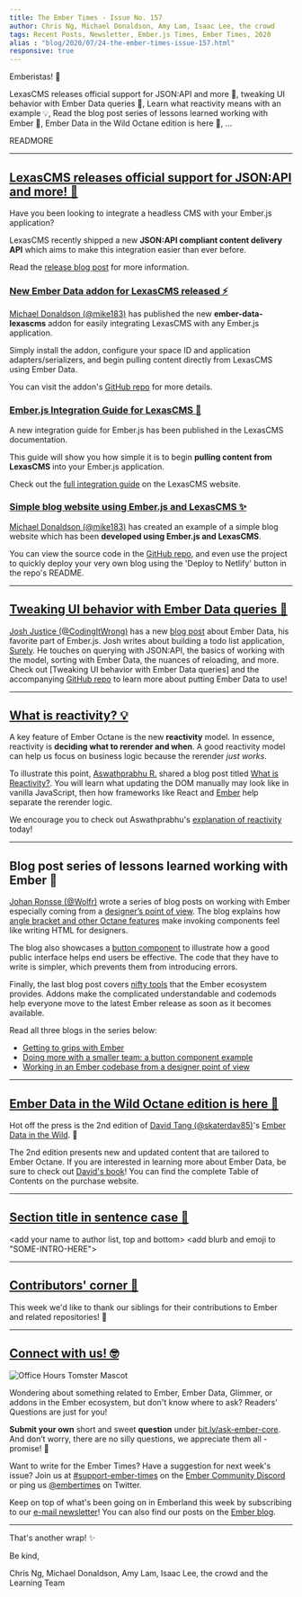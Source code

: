 ```yaml
---
title: The Ember Times - Issue No. 157
author: Chris Ng, Michael Donaldson, Amy Lam, Isaac Lee, the crowd
tags: Recent Posts, Newsletter, Ember.js Times, Ember Times, 2020
alias : "blog/2020/07/24-the-ember-times-issue-157.html"
responsive: true
---
```


<SAYING-HELLO-IN-YOUR-FAVORITE-LANGUAGE> Emberistas! 🐹

<SOME-INTRO-HERE-TO-KEEP-THEM-SUBSCRIBERS-READING>
LexasCMS releases official support for JSON:API and more 🎉,
tweaking UI behavior with Ember Data queries 📝,
Learn what reactivity means with an example 💡,
Read the blog post series of lessons learned working with Ember 📔,
Ember Data in the Wild Octane edition is here 📣,
...

READMORE

---

## [LexasCMS releases official support for JSON:API and more! 🎉](https://www.lexascms.com/blog/introducing-the-jsonapi-content-delivery-api/)

Have you been looking to integrate a headless CMS with your Ember.js application?

LexasCMS recently shipped a new **JSON:API compliant content delivery API** which aims to make this integration easier than ever before.

Read the [release blog post](https://www.lexascms.com/blog/introducing-the-jsonapi-content-delivery-api/) for more information.

### [New Ember Data addon for LexasCMS released ⚡️](https://github.com/LexasCMS/ember-data-lexascms)

<!--alex ignore easy-->
[Michael Donaldson (@mike183)](https://www.github.com/mike183) has published the new **ember-data-lexascms** addon for easily integrating LexasCMS with any Ember.js application.

Simply install the addon, configure your space ID and application adapters/serializers, and begin pulling content directly from LexasCMS using Ember Data.

You can visit the addon's [GitHub repo](https://github.com/LexasCMS/ember-data-lexascms) for more details.

### [Ember.js Integration Guide for LexasCMS 📕](https://www.lexascms.com/docs/integrations/ember-js/)

A new integration guide for Ember.js has been published in the LexasCMS documentation.

This guide will show you how simple it is to begin **pulling content from LexasCMS** into your Ember.js application.

Check out the [full integration guide](https://www.lexascms.com/docs/integrations/ember-js/) on the LexasCMS website.

### [Simple blog website using Ember.js and LexasCMS ✨](https://github.com/LexasCMS/example-ember-blog)

[Michael Donaldson (@mike183)](https://www.github.com/mike183) has created an example of a simple blog website which has been **developed using Ember.js and LexasCMS**.

You can view the source code in the [GitHub repo](https://github.com/LexasCMS/example-ember-blog), and even use the project to quickly deploy your very own blog using the 'Deploy to Netlify' button in the repo's README.

---

## [Tweaking UI behavior with Ember Data queries 📝](https://codingitwrong.com/2020/06/23/ember-list.html)

[Josh Justice (@CodingItWrong)](https://github.com/codingitwrong) has a new [blog post](https://codingitwrong.com/2020/06/23/ember-list.html) about Ember Data, his favorite part of Ember.js. Josh writes about building a todo list application, [Surely](https://github.com/CodingItWrong/surely-ember). He touches on querying with JSON:API, the basics of working with the model, sorting with Ember Data, the nuances of reloading, and more. Check out [Tweaking UI behavior with Ember Data queries] and the accompanying [GitHub repo](https://github.com/CodingItWrong/surely-ember) to learn more about putting Ember Data to use! 

---

## [What is reactivity? 💡](https://dev.to/theaswathprabhu/what-is-reactivity-116f)

<!-- alex disable just -->
A key feature of Ember Octane is the new **reactivity** model. In essence, reactivity is **deciding what to rerender and when**. A good reactivity model can help us focus on business logic because the rerender _just works_.
<!-- alex enable just -->

To illustrate this point, [Aswathprabhu R.](https://dev.to/theaswathprabhu) shared a blog post titled [What is Reactivity?](https://dev.to/theaswathprabhu/what-is-reactivity-116f). You will learn what updating the DOM manually may look like in vanilla JavaScript, then how frameworks like React and [Ember](https://guides.emberjs.com/release/in-depth-topics/autotracking-in-depth/) help separate the rerender logic.

We encourage you to check out Aswathprabhu's [explanation of reactivity](https://dev.to/theaswathprabhu/what-is-reactivity-116f) today!

---

## Blog post series of lessons learned working with Ember 📔

[Johan Ronsse (@Wolfr)](https://github.com/Wolfr) wrote a series of blog posts on working with Ember especially coming from a [designer’s point of view](https://mono.company/frontend/working-within-ember-designer-point-of-view/). The blog explains how [angle bracket and other Octane features](https://mono.company/frontend/getting-to-grips-with-ember/) make invoking components feel like writing HTML for designers.

The blog also showcases a [button component](https://mono.company/frontend/doing-more-with-a-smaller-team-an-ember-octane-example/) to illustrate how a good public interface helps end users be effective. The code that they have to write is simpler, which prevents them from introducing errors.

Finally, the last blog post covers [nifty tools](https://mono.company/frontend/working-within-ember-designer-point-of-view/) that the Ember ecosystem provides. Addons make the complicated understandable and codemods help everyone move to the latest Ember release as soon as it becomes available.

Read all three blogs in the series below:

- [Getting to grips with Ember](https://mono.company/frontend/getting-to-grips-with-ember/)
- [Doing more with a smaller team: a button component example](https://mono.company/frontend/doing-more-with-a-smaller-team-an-ember-octane-example/)
- [Working in an Ember codebase from a designer point of view](https://mono.company/frontend/working-within-ember-designer-point-of-view/)

---

## [Ember Data in the Wild Octane edition is here 📣](https://twitter.com/iamdtang/status/1286705740019716097)

<!-- alex disable tang -->
Hot off the press is the 2nd edition of [David Tang (@skaterdav85)](https://github.com/skaterdav85)'s [Ember Data in the Wild](https://leanpub.com/emberdatainthewild/c/octane-edition). 🎊
<!-- alex enable tang -->

The 2nd edition presents new and updated content that are tailored to Ember Octane. If you are interested in learning more about Ember Data, be sure to check out [David's book](https://leanpub.com/emberdatainthewild/c/octane-edition)! You can find the complete Table of Contents on the purchase website.

---

## [Section title in sentence case 🐹](section-url)

<change section title emoji>
<consider adding some bold to your paragraph>
<please include link to external article/repo/etc in paragraph / body text, not just header title above>

<add your name to author list, top and bottom>
<add blurb and emoji to "SOME-INTRO-HERE">

---

## [Contributors' corner 👏](https://guides.emberjs.com/release/contributing/repositories/)

<p>This week we'd like to thank our siblings for their contributions to Ember and related repositories! 💖</p>

---

## [Connect with us! 🤓](https://docs.google.com/forms/d/e/1FAIpQLScqu7Lw_9cIkRtAiXKitgkAo4xX_pV1pdCfMJgIr6Py1V-9Og/viewform)

<div class="blog-row">
  <img class="float-right small transparent padded" alt="Office Hours Tomster Mascot" title="Readers' Questions" src="/images/tomsters/officehours.png" />

  <p>Wondering about something related to Ember, Ember Data, Glimmer, or addons in the Ember ecosystem, but don't know where to ask? Readers’ Questions are just for you!</p>

  <p><strong>Submit your own</strong> short and sweet <strong>question</strong> under <a href="https://bit.ly/ask-ember-core" target="rq">bit.ly/ask-ember-core</a>. And don’t worry, there are no silly questions, we appreciate them all - promise! 🤞</p>

  <p>Want to write for the Ember Times? Have a suggestion for next week's issue? Join us at <a href="https://discordapp.com/channels/480462759797063690/485450546887786506">#support-ember-times</a> on the <a href="https://discordapp.com/invite/zT3asNS">Ember Community Discord</a> or ping us <a href="https://twitter.com/embertimes">@embertimes</a> on Twitter.</p>

  <p>Keep on top of what's been going on in Emberland this week by subscribing to our <a href="https://the-emberjs-times.ongoodbits.com/">e-mail newsletter</a>! You can also find our posts on the <a href="https://emberjs.com/blog/tags/newsletter.html">Ember blog</a>.</p>
</div>

---

That's another wrap! ✨

Be kind,

Chris Ng, Michael Donaldson, Amy Lam, Isaac Lee, the crowd and the Learning Team
